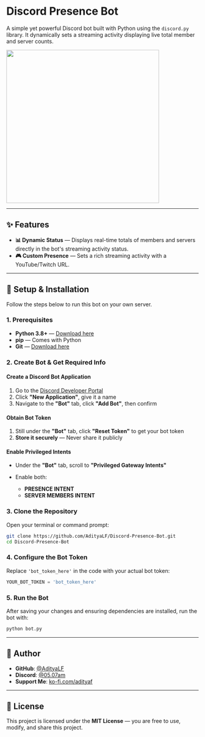 # Discord Presence Bot

A simple yet powerful Discord bot built with Python using the `discord.py` library. It dynamically sets a streaming activity displaying live total member and server counts.

<img src="https://i.ibb.co/xtv0cvDB/image.png" width="400" />

---

## ✨ Features

* **📊 Dynamic Status** — Displays real-time totals of members and servers directly in the bot's streaming activity status.
* **🎮 Custom Presence** — Sets a rich streaming activity with a YouTube/Twitch URL.

---

## 🚀 Setup & Installation

Follow the steps below to run this bot on your own server.

### 1. Prerequisites

* **Python 3.8+** — [Download here](https://www.python.org/downloads/)
* **pip** — Comes with Python
* **Git** — [Download here](https://git-scm.com/downloads)

### 2. Create Bot & Get Required Info

#### Create a Discord Bot Application

1. Go to the [Discord Developer Portal](https://discord.com/developers/applications)
2. Click **"New Application"**, give it a name
3. Navigate to the **"Bot"** tab, click **"Add Bot"**, then confirm

#### Obtain Bot Token

1. Still under the **"Bot"** tab, click **"Reset Token"** to get your bot token
2. **Store it securely** — Never share it publicly

#### Enable Privileged Intents

* Under the **"Bot"** tab, scroll to **"Privileged Gateway Intents"**
* Enable both:

  * **PRESENCE INTENT**
  * **SERVER MEMBERS INTENT**

### 3. Clone the Repository

Open your terminal or command prompt:

```bash
git clone https://github.com/AdityaLF/Discord-Presence-Bot.git
cd Discord-Presence-Bot
```

### 4. Configure the Bot Token

Replace `'bot_token_here'` in the code with your actual bot token:

```python
YOUR_BOT_TOKEN = 'bot_token_here'
```

### 5. Run the Bot

After saving your changes and ensuring dependencies are installed, run the bot with:

```bash
python bot.py
```

---

## 👤 Author

* **GitHub**: [@AdityaLF](https://github.com/AdityaLF)
* **Discord**: [@05.07am](https://discordapp.com/users/786163564205047839)
* **Support Me**: [ko-fi.com/adityaf](https://ko-fi.com/adityaf)

---

## 📄 License

This project is licensed under the **MIT License** — you are free to use, modify, and share this project.
